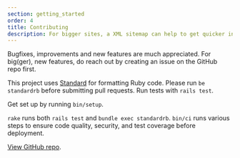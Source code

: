 ```yaml
---
section: getting_started
order: 4
title: Contributing
description: For bigger sites, a XML sitemap can help to get quicker indexed.
---
```



Bugfixes, improvements and new features are much appreciated. For big(ger), new features, do reach out by creating an issue on the GitHub repo first.

This project uses [Standard](https://github.com/testdouble/standard) for formatting Ruby code. Please run `be standardrb` before submitting pull requests. Run tests with `rails test`.

Get set up by running `bin/setup`.

`rake` runs both `rails test` and `bundle exec standardrb`. `bin/ci` runs various steps to ensure code quality, security, and test coverage before deployment.

[View GitHub repo](https://github.com/rails-designer/perron).
